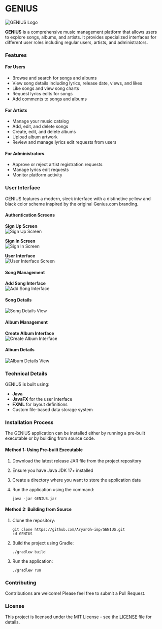 # GENIUS

![GENIUS Logo](src/main/resources/pics/Genius.com_logo_yellow.png)

**GENIUS** is a comprehensive music management platform that allows users to explore songs, albums, and artists. It provides specialized interfaces for different user roles including regular users, artists, and administrators.

### Features

#### For Users
- Browse and search for songs and albums
- View song details including lyrics, release date, views, and likes
- Like songs and view song charts
- Request lyrics edits for songs
- Add comments to songs and albums

#### For Artists
- Manage your music catalog
- Add, edit, and delete songs
- Create, edit, and delete albums
- Upload album artwork
- Review and manage lyrics edit requests from users

#### For Administrators
- Approve or reject artist registration requests
- Manage lyrics edit requests
- Monitor platform activity

### User Interface
GENIUS features a modern, sleek interface with a distinctive yellow and black color scheme inspired by the original Genius.com branding.

#### Authentication Screens

**Sign Up Screen**  
![Sign Up Screen](shots/SignUp.png)

**Sign In Screen**  
![Sign In Screen](shots/SignIn.png)

**User Interface**  
![User Interface Screen](shots/UserProfile.png)

#### Song Management

**Add Song Interface**  
![Add Song Interface](shots/AddSong.png)

#### Song Details
![Song Details View](shots/SongP1.png)

#### Album Management

**Create Album Interface**  
![Create Album Interface](shots/CreateAlbum.png)

#### Album Details
![Album Details View](shots/AlbumP1.png)

### Technical Details
GENIUS is built using:

- **Java**
- **JavaFX** for the user interface
- **FXML** for layout definitions
- Custom file-based data storage system

### Installation Process
The GENIUS application can be installed either by running a pre-built executable or by building from source code.

#### Method 1: Using Pre-built Executable
1. Download the latest release JAR file from the project repository
2. Ensure you have Java JDK 17+ installed
3. Create a directory where you want to store the application data
4. Run the application using the command:
  
   ```
   java -jar GENIUS.jar
   ```
#### Method 2: Building from Source
1. Clone the repository:

   ```
   git clone https://github.com/AryanGh-imp/GENIUS.git
   cd GENIUS
   ```
2. Build the project using Gradle:

   ```
   ./gradlew build
   ```
3. Run the application:
 
   ```
   ./gradlew run
   ```

### Contributing
Contributions are welcome! Please feel free to submit a Pull Request.

### License
This project is licensed under the MIT License - see the [LICENSE](LICENSE) file for details.
